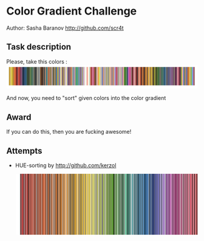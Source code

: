 # Color Gradient Challenge
Author: Sasha Baranov http://github.com/scr4t

## Task description

Please, take this colors : 
![given colors](/image.png)

And now, you need to "sort" given colors into the color gradient


## Award
If you can do this, then you are fucking awesome!


## Attempts

* HUE-sorting by http://github.com/kerzol

  ![sorted colors by hue](/attempt-0/new-image.png)